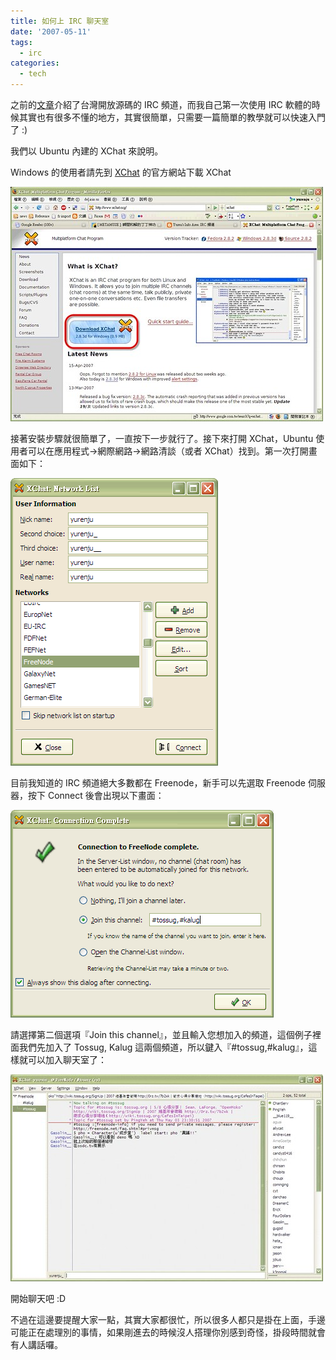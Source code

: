 ```yaml
---
title: 如何上 IRC 聊天室
date: '2007-05-11'
tags:
  - irc
categories:
  - tech
---
```

之前的[文章](http://yurinfore.blogspot.com/2007/05/irc_10.html)介紹了台灣開放源碼的 IRC 頻道，而我自己第一次使用 IRC 軟體的時候其實也有很多不懂的地方，其實很簡單，只需要一篇簡單的教學就可以快速入門了 :)  
  
我們以 Ubuntu 內建的 XChat 來說明。  
  
Windows 的使用者請先到 [XChat](http://www.xchat.org/) 的官方網站下載 XChat  
  
[![XChat 下載](images/0.jpg)](http://www.flickr.com/photos/yurenju/493342087/ "Photo Sharing")  
  
接著安裝步驟就很簡單了，一直按下一步就行了。接下來打開 XChat，Ubuntu 使用者可以在應用程式→網際網路→網路清談（或者 XChat）找到。第一次打開畫面如下：  
  
[![XChat 選擇伺服器](images/1.gif)](http://www.flickr.com/photos/yurenju/493342109/ "Photo Sharing")  
  
目前我知道的 IRC 頻道絕大多數都在 Freenode，新手可以先選取 Freenode 伺服器，按下 Connect 後會出現以下畫面：  
  
[![XChat 選擇頻道](images/2.gif)](http://www.flickr.com/photos/yurenju/493321602/ "Photo Sharing")  
  
請選擇第二個選項『Join this channel』，並且輸入您想加入的頻道，這個例子裡面我們先加入了 Tossug, Kalug 這兩個頻道，所以鍵入『#tossug,#kalug』，這樣就可以加入聊天室了：  
  
[![XChat 進入聊天室](images/3.jpg)](http://www.flickr.com/photos/yurenju/493349257/ "Photo Sharing")  
  
開始聊天吧 :D  
  
不過在這邊要提醒大家一點，其實大家都很忙，所以很多人都只是掛在上面，手邊可能正在處理別的事情，如果剛進去的時候沒人搭理你別感到奇怪，掛段時間就會有人講話囉。